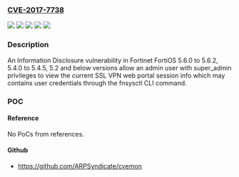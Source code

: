 ### [CVE-2017-7738](https://cve.mitre.org/cgi-bin/cvename.cgi?name=CVE-2017-7738)
![](https://img.shields.io/static/v1?label=Product&message=FortiOS&color=blue)
![](https://img.shields.io/static/v1?label=Version&message=5.2%20and%20below%20&color=brightgreen)
![](https://img.shields.io/static/v1?label=Version&message=5.4.0%20to%205.4.5%20&color=brightgreen)
![](https://img.shields.io/static/v1?label=Version&message=5.6.0%20to%205.6.2%20&color=brightgreen)
![](https://img.shields.io/static/v1?label=Vulnerability&message=Information%20Disclosure&color=brightgreen)

### Description

An Information Disclosure vulnerability in Fortinet FortiOS 5.6.0 to 5.6.2, 5.4.0 to 5.4.5, 5.2 and below versions allow an admin user with super_admin privileges to view the current SSL VPN web portal session info which may contains user credentials through the fnsysctl CLI command.

### POC

#### Reference
No PoCs from references.

#### Github
- https://github.com/ARPSyndicate/cvemon


